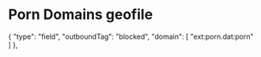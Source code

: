 # Porn Domains geofile
  {
    "type": "field",
    "outboundTag": "blocked",
    "domain": [
      "ext:porn.dat:porn"
    ]
  },
